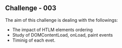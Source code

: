 ## Challenge - 003

The aim of this challenge is dealing with the followings:

- The impact of HTLM elements ordering
- Study of DOMContentLoad, onLoad, paint events
- Timinig of each evet.
